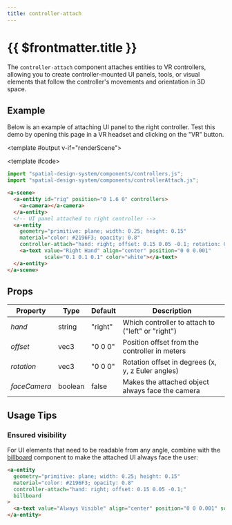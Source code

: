 ```yaml
---
title: controller-attach
---
```


<script setup lang="ts">
import { ref, onMounted } from "vue";
import ComponentExample from "../vue/ComponentExample.vue";

const renderScene = ref(false);

onMounted(async () => {
  try {
    // await import("spatial-design-system/components/controllers.js");
    // await import("spatial-design-system/components/controllerAttach.js");
    renderScene.value = true;
  } catch (e) {
    console.error(e);
  }
});
</script>

# {{ $frontmatter.title }}

The `controller-attach` component attaches entities to VR controllers, allowing you to create controller-mounted UI panels, tools, or visual elements that follow the controller's movements and orientation in 3D space.

## Example

Below is an example of attaching UI panel to the right controller. Test this demo by opening this page in a VR headset and clicking on the "VR" button.

<ComponentExample :fixed="true">

<template #output v-if="renderScene">
  <a-entity id="rig" position="0 1.6 0" controllers>
    <a-camera></a-camera>
  </a-entity>
  
  <!-- UI panel attached to right controller -->
  <a-entity
    geometry="primitive: plane; width: 0.25; height: 0.15"
    material="color: #2196F3; opacity: 0.8"
    controller-attach="hand: right; offset: 0.15 0.05 -0.1; rotation: 0 -30 0;">
    <a-text value="Right Hand" align="center" position="0 0 0.001" scale="0.1 0.1 0.1" color="white"></a-text>
  </a-entity>
</template>

<template #code>

```js
import "spatial-design-system/components/controllers.js";
import "spatial-design-system/components/controllerAttach.js";
```

```html
<a-scene>
  <a-entity id="rig" position="0 1.6 0" controllers>
    <a-camera></a-camera>
  </a-entity>
  <!-- UI panel attached to right controller -->
  <a-entity
    geometry="primitive: plane; width: 0.25; height: 0.15"
    material="color: #2196F3; opacity: 0.8"
    controller-attach="hand: right; offset: 0.15 0.05 -0.1; rotation: 0 -30 0;">
    <a-text value="Right Hand" align="center" position="0 0 0.001" 
            scale="0.1 0.1 0.1" color="white"></a-text>
  </a-entity>
</a-scene>
```

</template>

</ComponentExample>

## Props

| Property    | Type    | Default    | Description                                            |
|-------------|---------|------------|--------------------------------------------------------|
| _hand_      | string  | "right"    | Which controller to attach to ("left" or "right")      |
| _offset_    | vec3    | "0 0 0"    | Position offset from the controller in meters          |
| _rotation_  | vec3    | "0 0 0"    | Rotation offset in degrees (x, y, z Euler angles)      |
| _faceCamera_| boolean | false      | Makes the attached object always face the camera       |
## Usage Tips

### Ensured visibility
For UI elements that need to be readable from any angle, combine with the [billboard](/ar-vr-components/billboard) component to make the attached UI always face the user:
```html
<a-entity
  geometry="primitive: plane; width: 0.25; height: 0.15"
  material="color: #2196F3; opacity: 0.8"
  controller-attach="hand: right; offset: 0.15 0.05 -0.1;"
  billboard
>
  <a-text value="Always Visible" align="center" position="0 0 0.001" scale="0.1 0.1 0.1"></a-text>
</a-entity>
```
